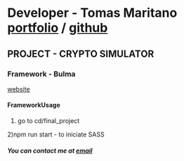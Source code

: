 # Developer - Tomas Maritano [portfolio](https://tomymaritano.com) / [github](https://github.com/craftzcode)

## PROJECT - CRYPTO SIMULATOR

### Framework - Bulma
[website](https://bulma.io)

#### FrameworkUsage

1) go to cd/final_project

2)npm run start - to iniciate SASS


##### You can contact me at [email](tomymaritano@gmail.com)